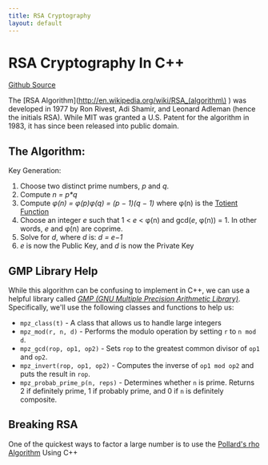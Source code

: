 ```yaml
---
title: RSA Cryptography
layout: default
---
```


RSA Cryptography In C++  
================
[ Github Source](https://github.com/mclayton7/RSA)
  
   

The [RSA Algorithm](http://en.wikipedia.org/wiki/RSA_(algorithm\) ) was developed in 1977 by Ron Rivest, Adi Shamir, and Leonard Adleman (hence the initials RSA). While MIT was granted a U.S. Patent for the algorithm in 1983, it has since been released into public domain.  
            
The Algorithm:
-------------------
Key Generation:  
1. Choose two distinct prime numbers, *p* and *q*.  
2. Compute *n = p\*q*  
3. Compute *φ(n) = φ(p)φ(q) = (p − 1)(q − 1)* where φ(n) is the [Totient Function](http://en.wikipedia.org/wiki/Euler%27s_totient_function)  
4. Choose an integer *e* such that 1 < *e* < φ(n) and gcd(*e*, φ(n)) = 1. In other words, *e* and φ(n) are coprime.  
5. Solve for *d*, where *d* is: *d = e−1*  
6. *e* is now the Public Key, and *d* is now the Private Key

GMP Library Help
-------------
While this algorithm can be confusing to implement in C++, we can use a helpful library called [*GMP (GNU Multiple Precision Arithmetic Library)*](https://gmplib.org/).  Specifically, we'll use the following classes and functions to help us:  
+  `mpz_class(t)` - A class that allows us to handle large integers  
+  `mpz_mod(r, n, d)` - Performs the modulo operation  by setting `r` to `n mod d`.  
+  `mpz_gcd(rop, op1, op2)` - Sets `rop` to the greatest common divisor of `op1` and `op2`.  
+  `mpz_invert(rop, op1, op2)` - Computes the inverse of `op1 mod op2` and puts the result in `rop`.  
+  `mpz_probab_prime_p(n, reps)` - Determines whether `n` is prime. Returns 2 if definitely prime, 1 if probably prime, and 0 if `n` is definitely composite.







Breaking RSA  
------------------
One of the quickest ways to factor a large number is to use the [Pollard's rho Algorithm](http://en.wikipedia.org/wiki/Pollard's_rho_algorithm)
Using C++
<script src="https://gist.github.com/mclayton7/d3bb6be82587a5e39bf2.js"></script>



